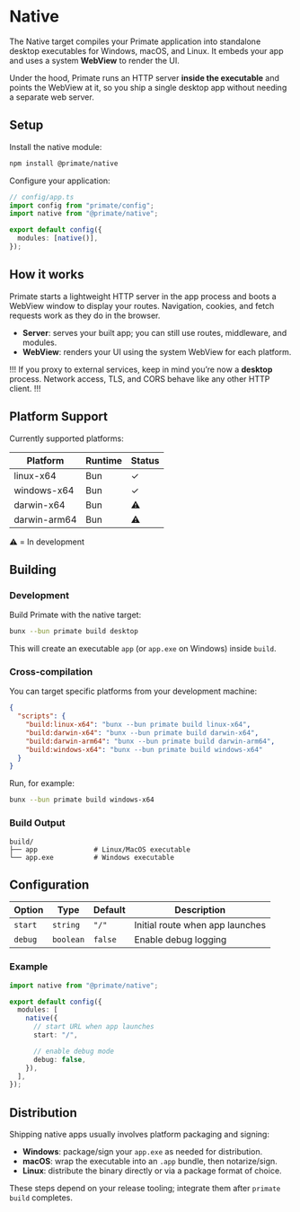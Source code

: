 # Native

The Native target compiles your Primate application into standalone desktop
executables for Windows, macOS, and Linux. It embeds your app and uses a
system **WebView** to render the UI.

Under the hood, Primate runs an HTTP server **inside the executable** and
points the WebView at it, so you ship a single desktop app without needing a
separate web server.

## Setup

Install the native module:

```bash
npm install @primate/native
```

Configure your application:

```ts
// config/app.ts
import config from "primate/config";
import native from "@primate/native";

export default config({
  modules: [native()],
});
```

## How it works

Primate starts a lightweight HTTP server in the app process and boots a
WebView window to display your routes. Navigation, cookies, and fetch requests
work as they do in the browser.

* **Server**: serves your built app; you can still use routes, middleware,
  and modules.
* **WebView**: renders your UI using the system WebView for each platform.

!!!
If you proxy to external services, keep in mind you’re now a **desktop**
process. Network access, TLS, and CORS behave like any other HTTP client.
!!!

## Platform Support

Currently supported platforms:

| Platform     | Runtime | Status |
| ------------ | ------- | ------ |
| linux-x64    | Bun     | ✓      |
| windows-x64  | Bun     | ✓      |
| darwin-x64   | Bun     | ⚠️     |
| darwin-arm64 | Bun     | ⚠️     |

⚠️ = In development

## Building

### Development

Build Primate with the native target:

```bash
bunx --bun primate build desktop
```

This will create an executable `app` (or `app.exe` on Windows) inside `build`.

### Cross-compilation

You can target specific platforms from your development machine:

```json
{
  "scripts": {
    "build:linux-x64": "bunx --bun primate build linux-x64",
    "build:darwin-x64": "bunx --bun primate build darwin-x64",
    "build:darwin-arm64": "bunx --bun primate build darwin-arm64",
    "build:windows-x64": "bunx --bun primate build windows-x64"
  }
}
```

Run, for example:

```bash
bunx --bun primate build windows-x64
```

### Build Output

```
build/
├── app              # Linux/MacOS executable
└── app.exe          # Windows executable
```

## Configuration

| Option  | Type      | Default | Description                     |
| ------- | --------- | ------- | ------------------------------- |
| `start` | `string`  | `"/"`   | Initial route when app launches |
| `debug` | `boolean` | `false` | Enable debug logging            |

### Example

```ts
import native from "@primate/native";

export default config({
  modules: [
    native({
      // start URL when app launches
      start: "/",

      // enable debug mode
      debug: false,
    }),
  ],
});
```

## Distribution

Shipping native apps usually involves platform packaging and signing:

* **Windows**: package/sign your `app.exe` as needed for distribution.
* **macOS**: wrap the executable into an `.app` bundle, then notarize/sign.
* **Linux**: distribute the binary directly or via a package format of choice.

These steps depend on your release tooling; integrate them after
`primate build` completes.

